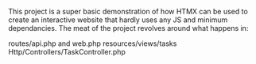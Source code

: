 This project is a super basic demonstration of how HTMX can be used to create an interactive website that hardly uses any JS and minimum dependancies. The meat of the project revolves around what happens in:

routes/api.php and web.php 
resources/views/tasks
Http/Controllers/TaskController.php

